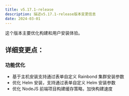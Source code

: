 ```yaml
---
title: v5.17.1-release
description: 描述v5.17.1-release版本变更信息
date: 2024-03-01
---
```


这个版本主要优化构建和用户安装体验。

<!--truncate-->

## 详细变更点：

### 功能优化

- 基于主机安装支持通过表单自定义 Rainbond 集群安装参数
- 优化 Helm 安装，支持通过表单自定义 Helm 安装参数
- 优化 NodeJS 前端项目构建缓存策略，加快构建速度

